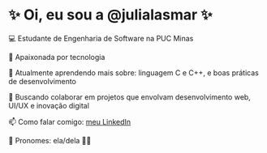 # ✨ Oi, eu sou a @julialasmar ✨

💻 Estudante de Engenharia de Software na PUC Minas

🎨 Apaixonada por tecnologia

🌱 Atualmente aprendendo mais sobre: linguagem C e C++, e boas práticas de desenvolvimento

🤝 Buscando colaborar em projetos que envolvam desenvolvimento web, UI/UX e inovação digital  

📫 Como falar comigo: [meu LinkedIn](https://www.linkedin.com/in/seu-usuario-aqui)  

🌸 Pronomes: ela/dela 💅✨ 
